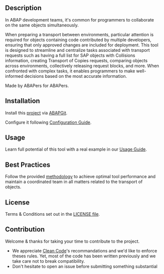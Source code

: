 
## Description
In ABAP development teams, it's common for programmers to collaborate on the same objects simultaneously. 



When preparing a transport between environments, particular attention is required for objects containing code contributed by multiple developers, ensuring that only approved changes are included for deployment. This tool is designed to streamline and centralize tasks associated with transport requests such as having a full list for SAP objects with Collisions information, creating Transport of Copies requests, comparing objects across environments, collectively releasing request blocks, and more. When confronted with complex tasks, it enables programmers to make well-informed decisions based on the most accurate information.

Made by ABAPers for ABAPers.

## Installation
Install this [project](INSTALL.md) via [ABAPGit](https://abapgit.org/). 

Configure it following [Configuration Guide](CONFIGURATION.md). 
  
## Usage
Learn full potential of this tool with a real example in our [Usage Guide](USAGE.md).

## Best Practices
Follow the provided [methodology](METHODOLOGY.md) to achieve optimal tool performance and maintain a coordinated team in all matters related to the transport of objects.

## License
Terms & Conditions set out in the [LICENSE file](LICENSE).

## Contribution
Welcome & thanks for taking your time to contribute to the project.
  * We appreciate [Clean Code](https://github.com/SAP/styleguides/blob/main/clean-abap/CleanABAP.md#avoid-encodings-esp-hungarian-notation-and-prefixes)'s recommandations and we'd like to enforce theses rules. Yet, most of the code has been written previously and we take care not to break compatibility.
  * Don't hesitate to open an issue before submitting something substantial


